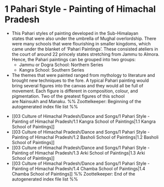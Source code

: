 # 1 Pahari Style - Painting of Himachal Pradesh
* This Pahari styles of painting developed in the Sub-Himalayan states that were also under the umbrella of Mughal overlordship. There were many schools that were flourishing in smaller kingdoms, which came under the blanket of ‘Pahari Paintings’. These consisted ateliers in the court of around 22 princely states stretching from Jammu to Almora. Hence, the Pahari paintings can be grouped into two groups:
    - Jammu or Dogra School: Northern Series
    - Kangra School: Southern Series
* The themes that were painted ranged from mythology to literature and brought new techniques to the fore. A typical Pahari painting would bring several figures into the canvas and they would all be full of movement. Each figure is different in composition, colour, and pigmentation. Two of the greatest figures of this school are Nainsukh and Manaku.
%% Zoottelkeeper: Beginning of the autogenerated index file list %%
- [[03 Culture of Himachal Pradesh/Dance and Songs/1 Pahari Style - Painting of Himachal Pradesh/1.1 Kangra School of Paintings|1.1 Kangra School of Paintings]]
- [[03 Culture of Himachal Pradesh/Dance and Songs/1 Pahari Style - Painting of Himachal Pradesh/1.2 Basholi School of Paintings|1.2 Basholi School of Paintings]]
- [[03 Culture of Himachal Pradesh/Dance and Songs/1 Pahari Style - Painting of Himachal Pradesh/1.3 Arki School of Paintings|1.3 Arki School of Paintings]]
- [[03 Culture of Himachal Pradesh/Dance and Songs/1 Pahari Style - Painting of Himachal Pradesh/1.4 Chamba School of Paintings|1.4 Chamba School of Paintings]]
%% Zoottelkeeper: End of the autogenerated index file list %%